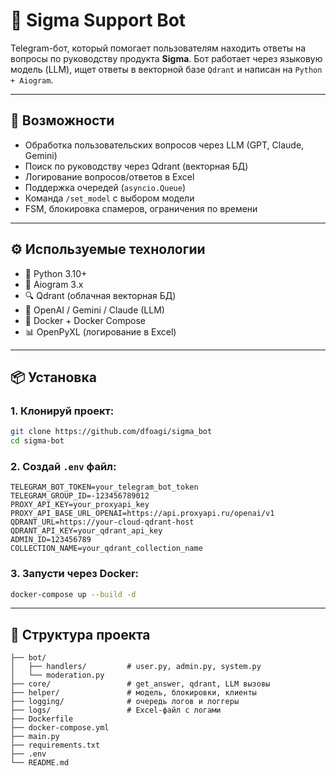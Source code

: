 # 🤖 Sigma Support Bot

Telegram-бот, который помогает пользователям находить ответы на вопросы по руководству продукта **Sigma**. Бот работает через языковую модель (LLM), ищет ответы в векторной базе `Qdrant` и написан на `Python + Aiogram`.

---

## 🚀 Возможности

- Обработка пользовательских вопросов через LLM (GPT, Claude, Gemini)
- Поиск по руководству через Qdrant (векторная БД)
- Логирование вопросов/ответов в Excel
- Поддержка очередей (`asyncio.Queue`)
- Команда `/set_model` с выбором модели
- FSM, блокировка спамеров, ограничения по времени

---

## ⚙️ Используемые технологии

- 🐍 Python 3.10+
- 🤖 Aiogram 3.x
- 🔍 Qdrant (облачная векторная БД)
- 🧠 OpenAI / Gemini / Claude (LLM)
- 🐳 Docker + Docker Compose
- 📊 OpenPyXL (логирование в Excel)

---

## 📦 Установка

### 1. Клонируй проект:

```bash
git clone https://github.com/dfoagi/sigma_bot
cd sigma-bot
```

### 2. Создай `.env` файл:

```env
TELEGRAM_BOT_TOKEN=your_telegram_bot_token
TELEGRAM_GROUP_ID=-123456789012
PROXY_API_KEY=your_proxyapi_key
PROXY_API_BASE_URL_OPENAI=https://api.proxyapi.ru/openai/v1
QDRANT_URL=https://your-cloud-qdrant-host
QDRANT_API_KEY=your_qdrant_api_key
ADMIN_ID=123456789
COLLECTION_NAME=your_qdrant_collection_name
```

### 3. Запусти через Docker:

```bash
docker-compose up --build -d
```

---

## 📂 Структура проекта

```
├── bot/
│   ├── handlers/         # user.py, admin.py, system.py
│   └── moderation.py
├── core/                 # get_answer, qdrant, LLM вызовы
├── helper/               # модель, блокировки, клиенты
├── logging/              # очередь логов и логгеры
├── logs/                 # Excel-файл с логами
├── Dockerfile
├── docker-compose.yml
├── main.py
├── requirements.txt
├── .env
└── README.md
```
